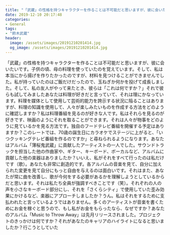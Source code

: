 ```yaml
---
title: "「武蔵」の性格を持つキャラクターを作ることは不可能だと思いますが、彼に会いたいです。"
date: 2019-12-10 20:17:48
categories:
- General
tags:
- "鈴木武蔵"
header:
  image: /assets/images/20191210201414.jpg
  og_image: /assets/images/20191210201414.jpg
---
```


「武蔵」の性格を持つキャラクターを作ることは不可能だと思いますが、彼に会いたいです。子供の頃、母の料理を使っていたのを覚えています。そして、私は本当にから揚げを作りたかったのですが、材料を見つけることができませんでした。私が持っていたのはご飯だけだったので、玉ねぎか何かを投げて成長しました。そして、私の友人がやって来たとき、彼らは「これは何ですか？」それで彼らも試してみましたあなたは料理が好きだと言っていて、それは理にかなっています。料理を媒体として使用して芸術的能力を誇示する状況に陥ることはありますが、料理の知識を使用して、人々が楽しみたいものを作成する方法をどのように確認しますか？私は料理番組を見るのが好きな人です。私はそれらを見るのが好きです、映画のようにそれを取ることができます。それは人々が物事をどのように見ているかを見る方法です。独自のフードテレビ番組を開催する予定はありますか？このレートでは、70歳の誕生日にカラオケでステージに上がると、「いつクッキングテレビ番組を作るのですか」と尋ねられるようになります。あなたはアルバム「薄桜鬼武蔵」に貢献したアーティストの一人でした。サウンドトラックを担当した他の作曲家や、ギター、キーボード、ボーカルなど、アルバムに貢献した他の楽器はありましたか？いいえ、私がそれをすべて行ったのは私だけです（歌）。あなたも非常に創造的です。各アルバムの音楽を見て、自分に加えられた変更を見て自分にもっと自由を与えるのは面白いです。それはまた、あなたが常に曲を改善し、歌が今何をする必要があるかを理解しようとしているからだと思います。それは私たち全員が強調すべきことです（笑）。それぞれの人の声を小さなキーボード部分にし、それを「さくらシティ」で使用していた歪み効果にかけるなど、楽器にアプローチしましたか？うん。私はそれをするために支払われたと言っているようではありません。多くのアーティストが音楽を書くためにお金を稼ぐと思うので、もし私がお金をもらったなら、なぜですか？あなたのアルバム「Music to Throw Away」は先月リリースされました。プロジェクトのきっかけは何ですか？それがあなたのキャリアのハイライトになると思いましたか？行こうとしていた
